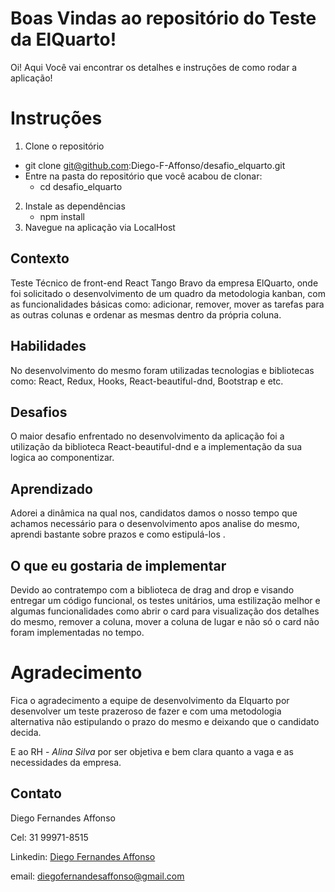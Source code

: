 # Boas Vindas ao repositório do Teste da ElQuarto!

Oi! Aqui Você vai encontrar os detalhes e instruções de como rodar a aplicação!

# Instruções

1.  Clone o repositório

- git clone git@github.com:Diego-F-Affonso/desafio_elquarto.git
- Entre na pasta do repositório que você acabou de clonar:
  - cd desafio_elquarto

2.  Instale as dependências
    - npm install
3.  Navegue na aplicação via LocalHost

## Contexto

Teste Técnico de front-end React Tango Bravo da empresa ElQuarto, onde foi solicitado o desenvolvimento de um quadro da metodologia kanban, com as funcionalidades básicas como: adicionar, remover, mover as tarefas para as outras colunas e ordenar as mesmas dentro da própria coluna.

## Habilidades

No desenvolvimento do mesmo foram utilizadas tecnologias e bibliotecas como: React, Redux, Hooks, React-beautiful-dnd, Bootstrap e etc.

## Desafios

O maior desafio enfrentado no desenvolvimento da aplicação foi a utilização da biblioteca React-beautiful-dnd e a implementação da sua logica ao componentizar.

## Aprendizado

Adorei a dinâmica na qual nos, candidatos damos o nosso tempo que achamos necessário para o desenvolvimento apos analise do mesmo, aprendi bastante sobre prazos e como estipulá-los .

## O que eu gostaria de implementar

Devido ao contratempo com a biblioteca de drag and drop e visando entregar um código funcional, os testes unitários, uma estilização melhor e algumas funcionalidades como abrir o card para visualização dos detalhes do mesmo, remover a coluna, mover a coluna de lugar e não só o card não foram implementadas no tempo.

# Agradecimento

Fica o agradecimento a equipe de desenvolvimento da Elquarto por desenvolver um teste prazeroso de fazer e com uma metodologia alternativa não estipulando o prazo do mesmo e deixando que o candidato decida.

E ao RH - *Alina Silva* por ser objetiva e bem clara quanto a vaga e as necessidades da empresa.

## Contato

Diego Fernandes Affonso

Cel: 31 99971-8515

Linkedin: [Diego Fernandes Affonso](https://www.linkedin.com/in/diegofernandesaffonso/)

email: diegofernandesaffonso@gmail.com
